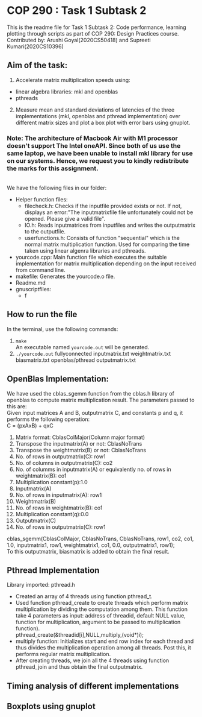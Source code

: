 # COP 290 : Task 1 Subtask 2

This is the readme file for Task 1 Subtask 2: Code performance, learning plotting through scripts as part of COP 290: Design Practices course.<br/>
Contributed by: Arushi Goyal(2020CS50418) and Supreeti Kumari(2020CS10396)

## Aim of the task:

1. Accelerate matrix multiplication speeds using:
* linear algebra libraries: mkl and openblas
* pthreads

2. Measure mean and standard deviations of latencies of the three implementations (mkl, openblas and pthread implementation) over
 different matrix sizes and plot a box plot with error bars using gnuplot.
 
### Note: The architecture of Macbook Air with M1 processor doesn't support The Intel oneAPI. Since both of us use the same laptop, we have been unable to install mkl library for use on our systems. Hence, we request you to kindly redistribute the marks for this assignment. 
<br/>
We have the following files in our folder:<br\>

* Helper function files:
  * filecheck.h: Checks if the inputfile provided exists or not. If not, displays an error:"The inputmatrixfile file unfortunately could not be opened. Please give a valid file".
  * IO.h: Reads inputmatrices from inputfiles and writes the outputmatrix to the outputfile.
  * userfunctions.h: Consists of function "sequential" which is the normal matrix multiplication function. Used for comparing the time taken using linear algenra libraries and pthreads.
* yourcode.cpp: Main function file which executes the suitable implementation for matrix multiplication depending on the input received from command line.
* makefile: Generates the yourcode.o file.
* Readme.md
* gnuscriptfiles:
  * f

## How to run the file
In the terminal, use the following commands:
<br/>
1. ``` make ```<br/>
An executable named ``` yourcode.out ``` will be generated.
3. ``` ./yourcode.out ``` fullyconnected inputmatrix.txt weightmatrix.txt biasmatrix.txt openblas/pthread outputmatrix.txt<br/>

## OpenBlas Implementation:

We have used the cblas_sgemm function from the cblas.h library of openblas to compute matrix multiplication result. The parameters passed to this are:<br/>
Given input matrices A and B, outputmatrix C, and constants p and q, it performs the following operation:<br/>
C = (pxAxB) + qxC
1. Matrix format: CblasColMajor(Column major format)
2. Transpose the inputmatrix(A) or not: CblasNoTrans
3. Transpose the weightmatrix(B) or not: CblasNoTrans
4. No. of rows in outputmatrix(C): row1
5. No. of columns in outputmatrix(C): co2
6. No. of columms in inputmatrix(A) or equivalently no. of rows in weightmatrix(B): co1
7. Multiplication constant(p):1.0
8. Inputmatrix(A)
9. No. of rows in inputmatrix(A): row1
10. Weightmatrix(B)
11. No. of rows in weightmatrix(B): co1
12. Multiplication constant(q):0.0
13. Outputmatrix(C)
14. No. of rows in outputmatrix(C): row1<br/>

cblas_sgemm(CblasColMajor, CblasNoTrans, CblasNoTrans, row1, co2, co1, 1.0, inputmatrix1, row1, weightmatrix1, co1, 0.0, outputmatrix1, row1);<br/>
To this outputmatrix, biasmatrix is added to obtain the final result.

## Pthread Implementation
 Library imported: pthread.h
 
* Created an array of 4 threads using function pthread_t.
* Used function pthread_create to create threads which perform matrix multiplication by dividing the computation among them. This function take 4 parameters as input: address of threadid, default NULL value, function for multiplication, argument to be passed to multiplication function).<br/>
pthread_create(&threadid[i],NULL,multiply,(void*)i);
* multiply function: Initializes start and end row index for each thread and thus divides the multiplication operation among all threads. Post this, it performs regular matrix multiplication.
* After creating threads, we join all the 4 threads using function pthread_join and thus obtain the final outputmatrix.

## Timing analysis of different implementations


## Boxplots using gnuplot





